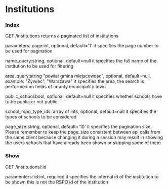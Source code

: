 # Institutions

### Index
GET /institutions 
returns a paginated list of institutions

parameters:
page:int, optional, default='1'
it specifies the page number to be used for pagination

name_query:string, optional, default=null
it specifies the full name of the institution to be used for filtering

area_query:string "powiat gmina miejscowosc", optional, default=null, example: "Żywiec", "Warszawa"
it specifies the area, the search is performed on fields of county municipality town

public_school:bool, optional, default=null
it specifies whether schools have to be public or not public 

school_rspo_type_ids: array of ints, optional, default=null
it specifies the types of schools to be considered

page_size:string, optional, default='10'
it specifies the pagination size.
Please remember to keep the page_size consistent between api calls from the same client
because changing it during a session may result in showing the users schools that have already been shown or skipping some of them

### Show
GET /institutions/:id

paramenters:
id:int, required
it specifies the internal id of the institution to be shown
this is not the RSPO id of the institution
